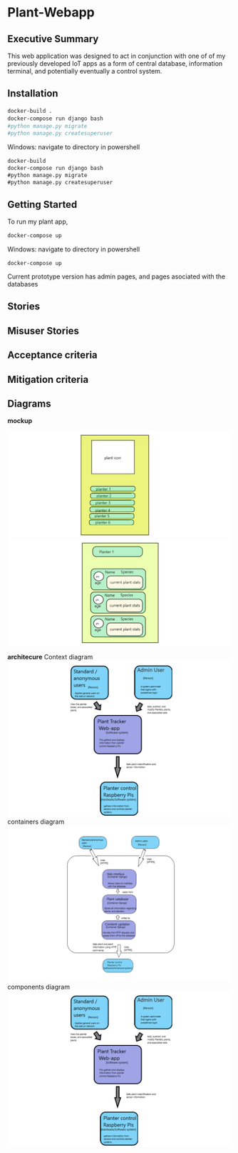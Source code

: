 # Plant-Webapp
## Executive Summary
This web application was designed to act in conjunction with one of of my previously developed IoT apps as a form of central database, information terminal, and potentially eventually a control system.

## Installation
```bash
docker-build .
docker-compose run django bash
#python manage.py migrate
#python manage.py createsuperuser
```
Windows: navigate to directory in powershell
```
docker-build
docker-compose run django bash
#python manage.py migrate
#python manage.py createsuperuser
```

## Getting Started
To run my plant app,
```bash
docker-compose up
```
Windows: navigate to directory in powershell
```
docker-compose up
```
Current prototype version has admin pages, and pages asociated with the databases

##  Stories

## Misuser Stories

## Acceptance criteria

## Mitigation criteria

## Diagrams

**mockup**

![Front Page](https://github.com/abladow/Plant-Webapp/blob/master/planterfrontpage.png)
![Planter Page](https://github.com/abladow/Plant-Webapp/blob/master/planterpage.png)

**architecure**
Context diagram
![Context](https://github.com/abladow/Plant-Webapp/blob/master/images/context.png)
containers diagram
![Containers](https://github.com/abladow/Plant-Webapp/blob/master/images/containers.png)
components diagram
![components](https://github.com/abladow/Plant-Webapp/blob/master/images/context.png)
